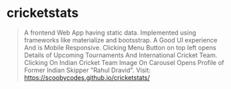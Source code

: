 # cricketstats
>A frontend Web App having static data. Implemented using frameworks like materialize and bootsstrap. A Good UI experience And is Mobile Responsive.
  Clicking Menu Button on top left opens Details of Upcoming Tournaments And International Cricket Team.
  Clicking On Indian Cricket Team Image On Carousel Opens Profile of Former Indian Skipper "Rahul Dravid".
  Visit:
  https://scoobycodes.github.io/cricketstats/
